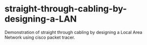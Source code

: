 # straight-through-cabling-by-designing-a-LAN

Demonstration of straight through cabling by designing a Local Area Network using cisco packet tracer.

